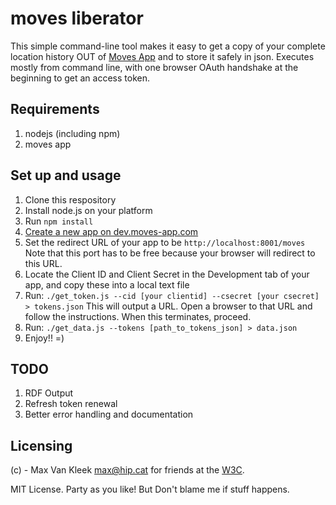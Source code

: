 moves liberator
=========

This simple command-line tool makes it easy to get a copy of your complete location history OUT of [Moves App](http://moves-app.com) and to store it safely in json.  Executes mostly from command line, with one browser OAuth handshake at the beginning to get an access token. 

Requirements
------
1. nodejs (including npm)
2. moves app

Set up and usage
------

1. Clone this respository
2. Install node.js on your platform
3. Run ``npm install``
4. [Create a new app on dev.moves-app.com](https://dev.moves-app.com/apps)
5. Set the redirect URL of your app to be ``http://localhost:8001/moves`` 
Note that this port has to be free because your browser will redirect to this URL.
6. Locate the Client ID and Client Secret in the Development tab of your app, and copy these into a local text file
7. Run: ``./get_token.js --cid [your clientid] --csecret [your csecret] > tokens.json``
This will output a URL. Open a browser to that URL and follow the instructions. When this terminates, proceed.
8. Run: ``./get_data.js --tokens [path_to_tokens_json] > data.json``
9. Enjoy!! =)

TODO
------
1. RDF Output
2. Refresh token renewal
3. Better error handling and documentation

Licensing
------
(c) - Max Van Kleek <max@hip.cat> for friends at the [W3C](http://w3c.org).

MIT License. Party as you like! But Don't blame me if stuff happens.